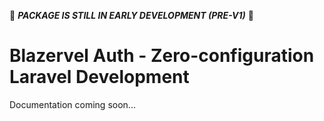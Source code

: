 🚨 ***PACKAGE IS STILL IN EARLY DEVELOPMENT (PRE-V1)*** 🚨

# Blazervel Auth - Zero-configuration Laravel Development

Documentation coming soon...
